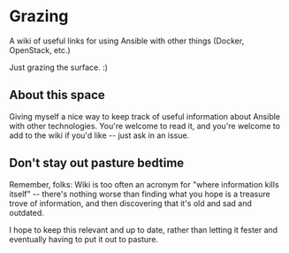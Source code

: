 # Grazing
A wiki of useful links for using Ansible with other things (Docker, OpenStack, etc.) 

Just grazing the surface. :)

## About this space
Giving myself a nice way to keep track of useful information about Ansible with other technologies. You're welcome to read it, and you're welcome to add to the wiki if you'd like -- just ask in an issue. 

## Don't stay out pasture bedtime
Remember, folks: Wiki is too often an acronym for "where information kills itself" -- there's nothing worse than finding what you hope is a treasure trove of information, and then discovering that it's old and sad and outdated.

I hope to keep this relevant and up to date, rather than letting it fester and eventually having to put it out to pasture. 

